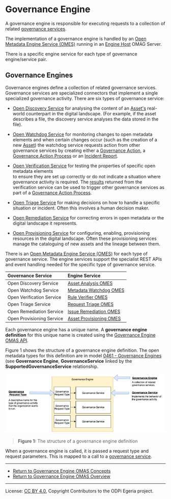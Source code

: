 <!-- SPDX-License-Identifier: CC-BY-4.0 -->
<!-- Copyright Contributors to the ODPi Egeria project. -->


# Governance Engine

A governance engine is responsible for executing requests to a collection of related
[governance services](governance-service.md).

The implementation of a governance engine is
handled by an [Open Metadata Engine Service (OMES)](../../../../engine-services)
running in an [Engine Host](../../../../admin-services/docs/concepts/engine-host.md) OMAG Server.

There is a specific engine service for each type of governance engine/service pair.

## Governance Engines

Governance engines define a collection of related governance
services.  Governance services are specialized connectors that
implement a single specialized governance activity.
There are six types of governance service:

* [Open Discovery Service](../../../../frameworks/open-discovery-framework/docs/discovery-service.md) for
  analysing the content of an [Asset's](../../../../access-services/docs/concepts/assets) real-world counterpart
  in the digital landscape. (For example, if the asset describes a file, the discovery service
  analyses the data stored in the file).
  
* [Open Watchdog Service](../../../../frameworks/governance-action-framework/docs/open-watchdog-service.md) for
  monitoring changes to open metadata elements and when certain changes occur
  (such as the creation of a new [Asset](../../../../access-services/docs/concepts/assets))
  the watchdog service requests action from
  other governance services by creating either a
  [Governance Action](../../../../frameworks/governance-action-framework/docs/governance-action.md),
  a [Governance Action Process](../../../../frameworks/governance-action-framework/docs/governance-action-process.md)
  or an [Incident Report](../../../../frameworks/governance-action-framework/docs/incident-report.md).
  
* [Open Verification Service](../../../../frameworks/governance-action-framework/docs/open-verification-service.md)
  for testing the properties of specific open metadata elements  
  to ensure they are set up correctly or
  do not indicate a situation where governance activity is required.
  The [results](../../../../frameworks/governance-action-framework/docs/guard.md) returned from the verification service
  can be used to trigger other governance services as part of a
  [Governance Action Process](../../../../frameworks/governance-action-framework/docs/governance-action-process.md).
  
* [Open Triage Service](../../../../frameworks/governance-action-framework/docs/open-triage-service.md) for making
  decisions on how to handle a specific situation or incident.  Often this involves
  a human decision maker.
  
* [Open Remediation Service](../../../../frameworks/governance-action-framework/docs/open-remediation-service.md) for
  correcting errors in open metadata or the digital landscape it represents.
   
* [Open Provisioning Service](../../../../frameworks/governance-action-framework/docs/open-provisioning-service.md) for
  configuring, enabling, provisioning resources in the digital landscape.  Often these provisioning
  services manage the cataloguing of new assets and the lineage between them.

There is an [Open Metadata Engine Service (OMES)](../../../../engine-services)
for each type of governance service.  The engine services support
the specialist REST APIs and event handling needed for the specific
type of governance service.


| Governance Service | Engine Service |
| :----------------- | :------------- | 
| Open Discovery Service | [Asset Analysis OMES](../../../../engine-services/asset-analysis) |
| Open Watchdog Service | [Metadata Watchdog OMES](../../../../engine-services/metadata-watchdog) |
| Open Verification Service | [Rule Verifier OMES](../../../../engine-services/rule-verifier) |
| Open Triage Service | [Request Triage OMES](../../../../engine-services/request-triage) |
| Open Remediation Service | [Issue Remediation OMES](../../../../engine-services/issue-remediation) |
| Open Provisioning Service | [Asset Provisioning OMES](../../../../engine-services/asset-provisioning) |





Each governance engine has a unique name. 
A **governance engine definition** for this unique name
is created using the
[Governance Engine OMAS API](../user).

Figure 1 shows the structure of a governance engine definition.
The open metadata types for this definition are in
model [0461 - Governance Engines](../../../../../open-metadata-publication/website/open-metadata-types/0461-Governance-Engines.md)
(see **Governance Engine**, **GovernanceService** linked by the **SupportedGovernanceService** relationship.


![Figure 1](../governance-request-type.png)
> **Figure 1:** The structure of a governance engine definition


When a governance engine is called, it is passed a request type
and request parameters.  This is mapped to a call to a [governance service](governance-service.md).


----

* [Return to Governance Engine OMAS Concepts](.)
* [Return to Governance Engine OMAS Overview](../..)



----
License: [CC BY 4.0](https://creativecommons.org/licenses/by/4.0/),
Copyright Contributors to the ODPi Egeria project.